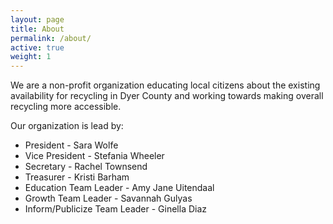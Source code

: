 ```yaml
---
layout: page
title: About
permalink: /about/
active: true
weight: 1
---
```


We are a non-profit organization educating local citizens about the existing availability for recycling in Dyer County and working towards making overall recycling more accessible.

Our organization is lead by:
 * President - Sara Wolfe
 * Vice President - Stefania Wheeler
 * Secretary - Rachel Townsend
 * Treasurer - Kristi Barham
 * Education Team Leader - Amy Jane Uitendaal
 * Growth Team Leader - Savannah Gulyas
 * Inform/Publicize Team Leader - Ginella Diaz
